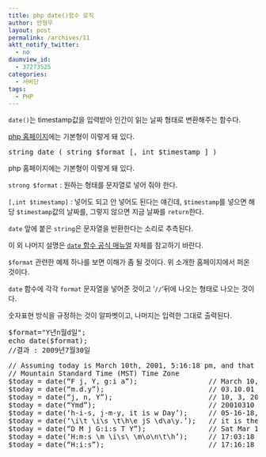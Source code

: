 ```yaml
---
title: php date()함수 로직
author: 안형우
layout: post
permalink: /archives/11
aktt_notify_twitter:
  - no
daumview_id:
  - 37273525
categories:
  - 서버단
tags:
  - PHP
---
```

`date()`는 timestamp값을 입력받아 인간이 읽는 날짜 형태로 변환해주는 함수다.

<a href="http://kr.php.net/manual/kr/function.date.php" target="_blank">php 홈페이지</a>에는 기본형이 이렇게 돼 있다.

<pre class="brush: php; gutter: true; first-line: 1; highlight: []; html-script: false">string date ( string $format [, int $timestamp ] )</pre>

php 홈페이지에는 기본형이 이렇게 돼 있다.

`strong $format` : 원하는 형태를 문자열로 넣어 줘야 한다.

`[,int $timestamp]` : 넣어도 되고 안 넣어도 된다는 얘긴데, `$timestamp`를 넣으면 해당 `$timestamp`값의 날짜를, 그렇지 않으면 지금 날짜를 `return`한다.

`date` 앞에 붙은 `string`은 문자열을 반환한다는 소리로 추측된다.

이 외 나머지 설명은 <a href="http://kr.php.net/manual/kr/function.date.php" target="_blank"><code>date</code> 함수 공식 매뉴얼</a> 자체를 참고하기 바란다.

`$format` 관련한 예제 하나를 보면 이해가 좀 될 것이다. 위 소개한 홈페이지에서 퍼온 것이다.

`date` 함수에 각각 `format` 문자열을 넣어준 것이고 &#8216;`//`&#8216;뒤에 나오는 형태로 나오는 것이다.

숫자표현 방식을 규정하는 것이 알파벳이고, 나머지는 입력한 그대로 출력된다.

<pre class="brush: php; gutter: true; first-line: 1; highlight: []; html-script: false">$format="Y년n월d일";
echo date($format);
//결과 : 2009년7월30일</pre>

<pre class="brush: php; gutter: true; first-line: 1">// Assuming today is March 10th, 2001, 5:16:18 pm, and that we are in the
// Mountain Standard Time (MST) Time Zone
$today = date(“F j, Y, g:i a”);                 // March 10, 2001, 5:16 pm
$today = date(“m.d.y”);                         // 03.10.01
$today = date(“j, n, Y”);                       // 10, 3, 2001
$today = date(“Ymd”);                           // 20010310
$today = date(‘h-i-s, j-m-y, it is w Day’);     // 05-16-18, 10-03-01, 1631 1618 6 Satpm01
$today = date(‘\i\t \i\s \t\h\e jS \d\a\y.’);   // it is the 10th day.
$today = date(“D M j G:i:s T Y”);               // Sat Mar 10 17:16:18 MST 2001
$today = date(‘H:m:s \m \i\s\ \m\o\n\t\h’);     // 17:03:18 m is month
$today = date(“H:i:s”);                         // 17:16:18</pre>